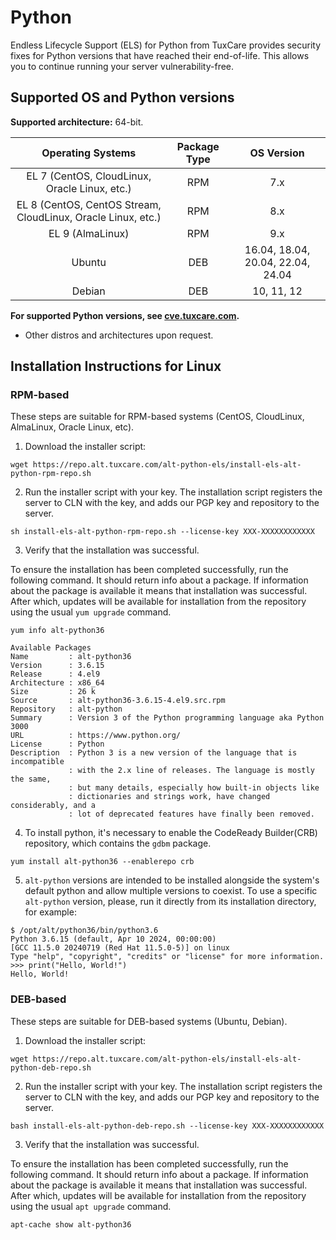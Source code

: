 # Python

Endless Lifecycle Support (ELS) for Python from TuxCare provides security fixes for Python versions that have reached their end-of-life. This allows you to continue running your server vulnerability-free.

## Supported OS and Python versions

**Supported architecture:** 64-bit.

| Operating Systems                                            | Package Type | OS Version                        |
| :----------------------------------------------------------: | :----------: | :-------------------------------: |
| EL 7 (CentOS, CloudLinux, Oracle Linux, etc.)                | RPM          | 7.x                               |
| EL 8 (CentOS, CentOS Stream, CloudLinux, Oracle Linux, etc.) | RPM          | 8.x                               |
| EL 9 (AlmaLinux)                                             | RPM          | 9.x                               |
| Ubuntu                                                       | DEB          | 16.04, 18.04, 20.04, 22.04, 24.04 |
| Debian                                                       | DEB          | 10, 11, 12                        |

**For supported Python versions, see [cve.tuxcare.com](https://cve.tuxcare.com/els-alt-python/projects).**

* Other distros and architectures upon request.

## Installation Instructions for Linux

### RPM-based

These steps are suitable for RPM-based systems (CentOS, CloudLinux, AlmaLinux, Oracle Linux, etc).

1. Download the installer script:

```text
wget https://repo.alt.tuxcare.com/alt-python-els/install-els-alt-python-rpm-repo.sh
```

2. Run the installer script with your key. The installation script registers the server to CLN with the key, and adds our PGP key and repository to the server.

```text
sh install-els-alt-python-rpm-repo.sh --license-key XXX-XXXXXXXXXXXX
```

3. Verify that the installation was successful.

To ensure the installation has been completed successfully, run the following command. It should return info about a package. If information about the package is available it means that installation was successful. After which, updates will be available for installation from the repository using the usual `yum upgrade` command.

```text
yum info alt-python36

Available Packages
Name         : alt-python36
Version      : 3.6.15
Release      : 4.el9
Architecture : x86_64
Size         : 26 k
Source       : alt-python36-3.6.15-4.el9.src.rpm
Repository   : alt-python
Summary      : Version 3 of the Python programming language aka Python 3000
URL          : https://www.python.org/
License      : Python
Description  : Python 3 is a new version of the language that is incompatible
             : with the 2.x line of releases. The language is mostly the same,
             : but many details, especially how built-in objects like
             : dictionaries and strings work, have changed considerably, and a
             : lot of deprecated features have finally been removed.
```

4. To install python, it's necessary to enable the CodeReady Builder(CRB) repository, which contains the `gdbm` package.

```text
yum install alt-python36 --enablerepo crb
```

5. `alt-python` versions are intended to be installed alongside the system's default python and allow multiple versions to coexist. To use a specific `alt-python` version, please, run it directly from its installation directory, for example:

```text
$ /opt/alt/python36/bin/python3.6
Python 3.6.15 (default, Apr 10 2024, 00:00:00) 
[GCC 11.5.0 20240719 (Red Hat 11.5.0-5)] on linux
Type "help", "copyright", "credits" or "license" for more information.
>>> print("Hello, World!")
Hello, World!
```

### DEB-based

These steps are suitable for DEB-based systems (Ubuntu, Debian).

1. Download the installer script:

```text
wget https://repo.alt.tuxcare.com/alt-python-els/install-els-alt-python-deb-repo.sh
```

2. Run the installer script with your key. The installation script registers the server to CLN with the key, and adds our PGP key and repository to the server.

```text
bash install-els-alt-python-deb-repo.sh --license-key XXX-XXXXXXXXXXXX
```

3. Verify that the installation was successful.

To ensure the installation has been completed successfully, run the following command. It should return info about a package. If information about the package is available it means that installation was successful. After which, updates will be available for installation from the repository using the usual `apt upgrade` command.

```text
apt-cache show alt-python36
```

<!--
## Installation instructions of a local mirror

We provide the ability to create local mirrors of Python for ELS updates.

* To obtain access to the local mirroring facility, provide your IP address to your Account Manager or send it to [sales@tuxcare.com](mailto:sales@tuxcare.com)

* To create a local mirror of the repository with security updates via `rsync`, use the following:

```text
rsync://repo.cloudlinux.com/PYTHON_ELS/
```

* Example of creating a local mirror for all supported OS versions:

```text
rsync -avSHP --delete rsync://repo.cloudlinux.com/PYTHON_ELS/ .
```

## OVAL data

### Introduction

This section contains information about available ELS for Python OVAL streams that can be used for partner application integration. Currently, we provide OVAL data for AlmaLinux 9.

### TuxCare Python ELS OVAL Stream

AlmaLinux 9: [https://repo.cloudlinux.com/python-els/almalinux9-els-python-oval.xml](https://repo.cloudlinux.com/python-els/almalinux9-els-python-oval.xml).

### How to use OVAL

1. Install OpenSCAP:

```text
yum install openscap openscap-utils scap-security-guide -y
```

2. Download an OVAL stream:

```text
wget https://repo.cloudlinux.com/python-els/almalinux9-els-python-oval.xml
```

3. Run a scan:

```text
oscap oval eval --results result.xml --report report.xml almalinux9-els-python-oval.xml
```
-->